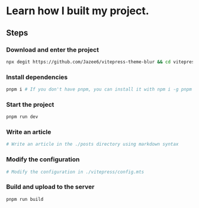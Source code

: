 # Learn how I built my project.

## Steps

### Download and enter the project

```bash
npx degit https://github.com/Jazee6/vitepress-theme-blur && cd vitepress-theme-blur
```

### Install dependencies

```bash
pnpm i # If you don't have pnpm, you can install it with npm i -g pnpm
```

### Start the project

```bash
pnpm run dev
```

### Write an article

```bash
# Write an article in the ./posts directory using markdown syntax
```

### Modify the configuration

```bash
# Modify the configuration in ./vitepress/config.mts
```

### Build and upload to the server

```bash
pnpm run build
```
